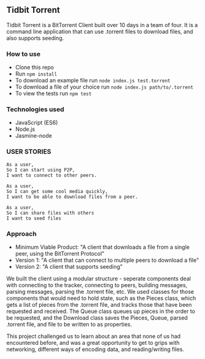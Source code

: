## Tidbit Torrent ##

Tidbit Torrent is a BitTorrent Client built over 10 days in a team of four. It is a command line application that can use .torrent files to download files, and also supports seeding.

### How to use ###

- Clone this repo
- Run `npm install`
- To download an example file run `node index.js test.torrent`
- To download a file of your choice run `node index.js path/to/.torrent`
- To view the tests run `npm test`

### Technologies used ###

- JavaScript (ES6)
- Node.js
- Jasmine-node

### USER STORIES ###

```
As a user,
So I can start using P2P,
I want to connect to other peers.

As a user,
So I can get some cool media quickly,
I want to be able to download files from a peer.

As a user,
So I can share files with others
I want to seed files
```

### Approach ###

- Minimum Viable Product: "A client that downloads a file from a single peer, using the BitTorrent Protocol"
- Version 1: "A client that can connect to multiple peers to download a file"
- Version 2: "A client that supports seeding"

We built the client using a modular structure - seperate components deal with connecting to the tracker, connecting to peers, building messages, parsing messages, parsing the .torrent file, etc. We used classes for those components that would need to hold state, such as the Pieces class, which gets a list of pieces from the .torrent file, and tracks those that have been requested and received. The Queue class queues up pieces in the order to be requested, and the Download class saves the Pieces, Queue, parsed .torrent file, and file to be written to as properties.

This project challenged us to learn about an area that none of us had encountered before, and was a great opportunity to get to grips with networking, different ways of encoding data, and reading/writing files.



